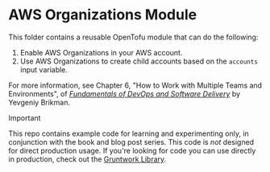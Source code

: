 # AWS Organizations Module 

This folder contains a reusable OpenTofu module that can do the following:

1. Enable AWS Organizations in your AWS account.
2. Use AWS Organizations to create child accounts based on the `accounts` input variable.

For more information, see Chapter 6, "How to Work with Multiple Teams and Environments", of 
[_Fundamentals of DevOps and Software Delivery_](https://www.fundamentals-of-devops.com) by Yevgeniy Brikman.

> [!IMPORTANT]  
> This repo contains example code for learning and experimenting only, in conjunction with the book and blog post
> series. This code is _not_ designed for direct production usage. If you're looking for code you can use directly in
> production, check out the [Gruntwork Library](https://www.gruntwork.io/products/library).
